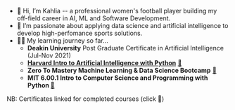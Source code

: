 - 👋 Hi, I’m Kahlia -- a professional women's football player building my off-field career in AI, ML and Software Development.
- 🧪 I’m passionate about applying data science and artificial intelligence to develop high-perfomance sports solutions.
- 👩‍💻 My learning journey so far...
  - **Deakin University** Post Graduate Certificate in Artificial Intelligence (Jul-Nov 2021)
  - **[Harvard Intro to Artificial Intelligence with Python](https://github.com/athletedecoded/CS50-AI)** [📜](https://courses.edx.org/certificates/f4fbac28599349868a4cbcc0fa4470ff)
  - **Zero To Mastery Machine Learning & Data Science Bootcamp** [📜](https://www.udemy.com/certificate/UC-735b54b7-f097-4993-add0-e679bf4fc919/)
  - **MIT 6.00.1 Intro to Computer Science and Programming with Python [📜](https://courses.edx.org/certificates/469ec7e297344ee9a03906916f5921da)**

NB: Certificates linked for completed courses (click 📜)
